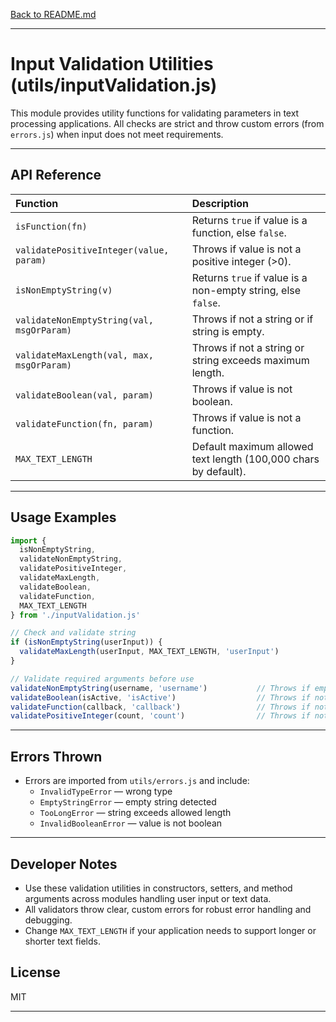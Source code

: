 [Back to README.md](../README.md)

***

# Input Validation Utilities (utils/inputValidation.js)

This module provides utility functions for validating parameters in text processing applications. All checks are strict and throw custom errors (from `errors.js`) when input does not meet requirements.

***

## API Reference

| Function | Description |
| :-- | :-- |
| `isFunction(fn)` | Returns `true` if value is a function, else `false`. |
| `validatePositiveInteger(value, param)` | Throws if value is not a positive integer (>0). |
| `isNonEmptyString(v)` | Returns `true` if value is a non-empty string, else `false`. |
| `validateNonEmptyString(val, msgOrParam)` | Throws if not a string or if string is empty. |
| `validateMaxLength(val, max, msgOrParam)` | Throws if not a string or string exceeds maximum length. |
| `validateBoolean(val, param)` | Throws if value is not boolean. |
| `validateFunction(fn, param)` | Throws if value is not a function. |
| `MAX_TEXT_LENGTH` | Default maximum allowed text length (100,000 chars by default). |


***

## Usage Examples

```javascript
import {
  isNonEmptyString,
  validateNonEmptyString,
  validatePositiveInteger,
  validateMaxLength,
  validateBoolean,
  validateFunction,
  MAX_TEXT_LENGTH
} from './inputValidation.js'

// Check and validate string
if (isNonEmptyString(userInput)) {
  validateMaxLength(userInput, MAX_TEXT_LENGTH, 'userInput')
}

// Validate required arguments before use
validateNonEmptyString(username, 'username')           // Throws if empty or not a string
validateBoolean(isActive, 'isActive')                  // Throws if not a boolean
validateFunction(callback, 'callback')                 // Throws if not a function
validatePositiveInteger(count, 'count')                // Throws if not integer > 0
```


***

## Errors Thrown

- Errors are imported from `utils/errors.js` and include:
    - `InvalidTypeError` — wrong type
    - `EmptyStringError` — empty string detected
    - `TooLongError` — string exceeds allowed length
    - `InvalidBooleanError` — value is not boolean

***

## Developer Notes

- Use these validation utilities in constructors, setters, and method arguments across modules handling user input or text data.
- All validators throw clear, custom errors for robust error handling and debugging.
- Change `MAX_TEXT_LENGTH` if your application needs to support longer or shorter text fields.


## License

MIT

***

